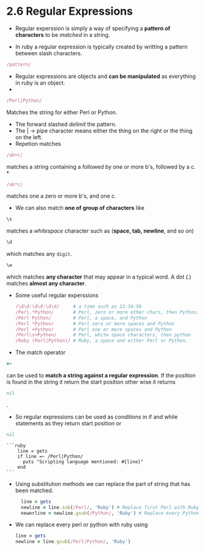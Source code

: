 # 2.6 Regular Expressions
* Regular experssion is simply a way of specifying a __pattern of characters__ to be _matched_ in a string.

* In ruby a regular expression is typically created by writting a pattern between slash characters. 
```ruby 
/pattern/
```
* Regular expressions are objects and __can be manipulated__ as everything in ruby is an object.
* 
```ruby
/Perl|Python/
``` 
Matches the string for either Perl or Python.

* The forward slashed _delimit_ the pattern.
* The | -> pipe character means either the thing on the right or the thing on the left. 
* Repetion matches
```ruby
/ab+c/
```
matches a string containing a followed by one or more b's, followed by a c.
* 
```ruby 
/ab*c/
``` 
matches one a zero or more b's, and one c.
* We can also match __one of group of characters__
like
```ruby
\s
```
matches a _whitespace_ character such as (__space, tab, newline__, and so on)
```ruby
\d
```
which matches any ```digit```.
```ruby
\w 
```
which matches __any character__ that may appear in a typical word.
A dot (.) matches __almost any character__.

* Some useful regular experssions
    ```ruby
    /\d\d:\d\d:\d\d/     # a time such as 12:34:56
    /Perl.*Python/       # Perl, zero or more other chars, then Python. 
    /Perl Python/        # Perl, a space, and Python
    /Perl *Python/       # Perl zero or more spaces and Python
    /Perl +Python/       # Perl one or more spaces and Python
    /Perl\s+Python/      # Perl, white space characters, then python
    /Ruby (Perl|Python)/ # Ruby, a space and either Perl or Python.
    ```

* The match operator 
```ruby 
=~ 
```
can be used to __match a string against a regular expression__. If the position is found in the string it return the start position other wise it returns 
```ruby 
nil
```
.
* So regular expressions can be used as _conditions_ in if and while statements as they return start position or 
```ruby
nil
```

    ```ruby
        line = gets
        if line =~ /Perl|Python/
          puts "Scripting language mentioned: #{line}"
        end
    ```
* Using substitution methods we can replace the part of string that has been matched.

  ```ruby
    line = gets
    newline = line.sub(/Perl/, 'Ruby') # Replace first Perl with Ruby
    newerline = newline.gsub(/Python/, 'Ruby') # Replace every Python with Ruby.
  ```
* We can replace every perl or python with ruby using

    ```ruby
    line = gets
    newline = line.gsub(/Perl|Python/, 'Ruby')
    ```

